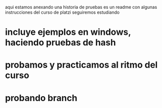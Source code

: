 aqui estamos anexando una historia de pruebas 
es un readme con algunas instrucciones del curso de platzi
seguiremos estudiando

# incluye ejemplos en windows, haciendo pruebas de hash
# probamos y practicamos al ritmo del curso
# probando branch
